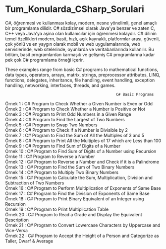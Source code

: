 # Tum_Konularda_CSharp_Sorulari
C#, öğrenmesi ve kullanması kolay, modern, nesne yönelimli, genel amaçlı bir programlama dilidir. C# sözdizimsel olarak Java'ya benzer ve zaten C, C++ veya Java'ya aşina olan kullanıcılar için öğrenmesi kolaydır. C# dilinin temel özellikleri modern, basit, hızlı, açık kaynaklı, platformlar arası, güvenli, çok yönlü ve en yaygın olarak mobil ve web uygulamalarında, web servislerinde, web sitelerinde, oyunlarda ve veritabanlarında kullanılır. Bu bölüm, basit programlardan karmaşık ve gelişmiş C# programlarına kadar pek çok C# programlama örneği içerir.

 These examples range from basic C# programs to mathematical functions, data types, operators, arrays, matrix, strings, preprocessor attributes, LINQ, functions, delegates, inheritance, file handling, event handling, exception handling, networking, interfaces, threads, and games.
 
                                                      C# Basic Programs
                                                      
Örnek 1  : C# Program to Check Whether a Given Number is Even or Odd                                                   
Örnek 2  : C# Program to Check Whether a Number is Positive or Not   
Örnek 3  : C# Program to Print Odd Numbers in a Given Range   
Örnek 4  : C# Program to Find the Largest of Two Numbers  
Örnek 5  : C# Program to Swap Two Numbers  
Örnek 6  : C# Program to Check if a Number is Divisible by 2  
Örnek 7  : C# Program to Find the Sum of All the Multiples of 3 and 5  
Örnek 8  : C# Program to Print All the Multiples of 17 which are Less than 100  
Örnek 9  : C# Program to Find Sum of Digits of a Number  
Örnek 10 : C# Program to Find Sum of Digits of a Number using Recursion   
Örnke 11 : C# Program to Reverse a Number   
Örnek 12 : C# Program to Reverse a Number and Check if it is a Palindrome  
Örnek 13 : C# Program to Find the Sum of Two Binary Numbers  
Örnek 14 : C# Program to Multiply Two Binary Numbers  
Örnek 15 : C# Program to Calculate the Sum, Multiplication, Division and Subtraction of Two Numbers  
Örnek 16 : C# Program to Perform Multiplication of Exponents of Same Base  
Örnek 17 : C# Program to Find the Division of Exponents of Same Base   
Örnek 18 : C# Program to Print Binary Equivalent of an Integer using Recursion  
Örnek 19 : C# Program to Print Multiplication Table    
Örnek 20 : C# Program to Read a Grade and Display the Equivalent Description  
Örnek 21 : C# Program to Convert Lowercase Characters by Uppercase and Vice-Versa  
Örnek 22 : C# Program to Accept the Height of a Person and Categorize as Taller, Dwarf & Average
